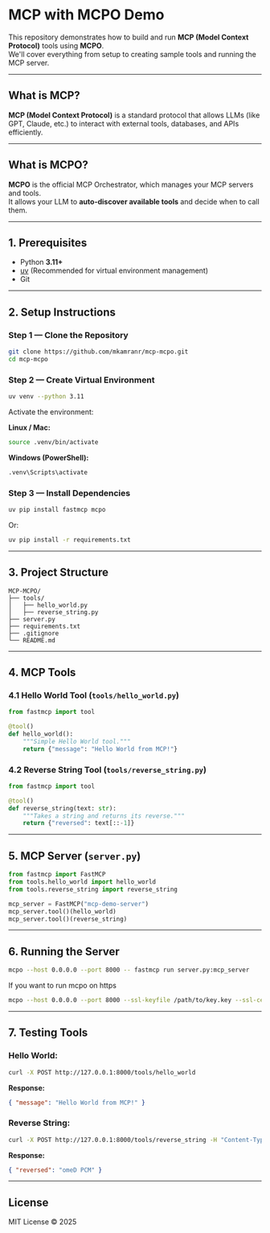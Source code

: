 # MCP with MCPO Demo

This repository demonstrates how to build and run **MCP (Model Context Protocol)** tools using **MCPO**.  
We'll cover everything from setup to creating sample tools and running the MCP server.

---

## **What is MCP?**
**MCP (Model Context Protocol)** is a standard protocol that allows LLMs (like GPT, Claude, etc.) to interact with external tools, databases, and APIs efficiently.

---

## **What is MCPO?**
**MCPO** is the official MCP Orchestrator, which manages your MCP servers and tools.  
It allows your LLM to **auto-discover available tools** and decide when to call them.

---

## **1. Prerequisites**
- Python **3.11+**
- [uv](https://docs.astral.sh/uv/) (Recommended for virtual environment management)
- Git

---

## **2. Setup Instructions**

### **Step 1 — Clone the Repository**
```bash
git clone https://github.com/mkamranr/mcp-mcpo.git
cd mcp-mcpo
```

### **Step 2 — Create Virtual Environment**
```bash
uv venv --python 3.11
```

Activate the environment:

**Linux / Mac:**
```bash
source .venv/bin/activate
```

**Windows (PowerShell):**
```bash
.venv\Scripts\activate
```

### **Step 3 — Install Dependencies**
```bash
uv pip install fastmcp mcpo
```
Or:
```bash
uv pip install -r requirements.txt
```

---

## **3. Project Structure**
```
MCP-MCPO/
├── tools/
│   ├── hello_world.py
│   ├── reverse_string.py
├── server.py
├── requirements.txt
├── .gitignore
└── README.md
```

---

## **4. MCP Tools**

### **4.1 Hello World Tool** (`tools/hello_world.py`)
```python
from fastmcp import tool

@tool()
def hello_world():
    """Simple Hello World tool."""
    return {"message": "Hello World from MCP!"}
```

### **4.2 Reverse String Tool** (`tools/reverse_string.py`)
```python
from fastmcp import tool

@tool()
def reverse_string(text: str):
    """Takes a string and returns its reverse."""
    return {"reversed": text[::-1]}
```

---

## **5. MCP Server** (`server.py`)
```python
from fastmcp import FastMCP
from tools.hello_world import hello_world
from tools.reverse_string import reverse_string

mcp_server = FastMCP("mcp-demo-server")
mcp_server.tool()(hello_world)
mcp_server.tool()(reverse_string)

```

---

## **6. Running the Server**
```bash
mcpo --host 0.0.0.0 --port 8000 -- fastmcp run server.py:mcp_server
```

If you want to run mcpo on https
```bash
mcpo --host 0.0.0.0 --port 8000 --ssl-keyfile /path/to/key.key --ssl-certfile /path/to/cert.crt -- fastmcp run server.py:mcp_server

```
---

## **7. Testing Tools**

### Hello World:
```bash
curl -X POST http://127.0.0.1:8000/tools/hello_world
```
**Response:**
```json
{ "message": "Hello World from MCP!" }
```

### Reverse String:
```bash
curl -X POST http://127.0.0.1:8000/tools/reverse_string -H "Content-Type: application/json" -d '{"text":"MCP Demo"}'
```
**Response:**
```json
{ "reversed": "omeD PCM" }
```

---

## **License**
MIT License © 2025
